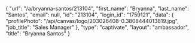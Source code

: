 {
    "url": "\/a\/bryanna-santos\/213104",
    "first_name": "Bryanna",
    "last_name": "Santos",
    "email": null,
    "id": "213104",
    "login_id": "1759121",
    "data": {
        "profilePhoto": "\/api\/canvas\/logo\/203026408-0.3808444013819.jpg",
        "job_title": "Sales Manager"
    },
    "type": "captivate",
    "layout": "ambassador",
    "title": "Bryanna Santos"
}